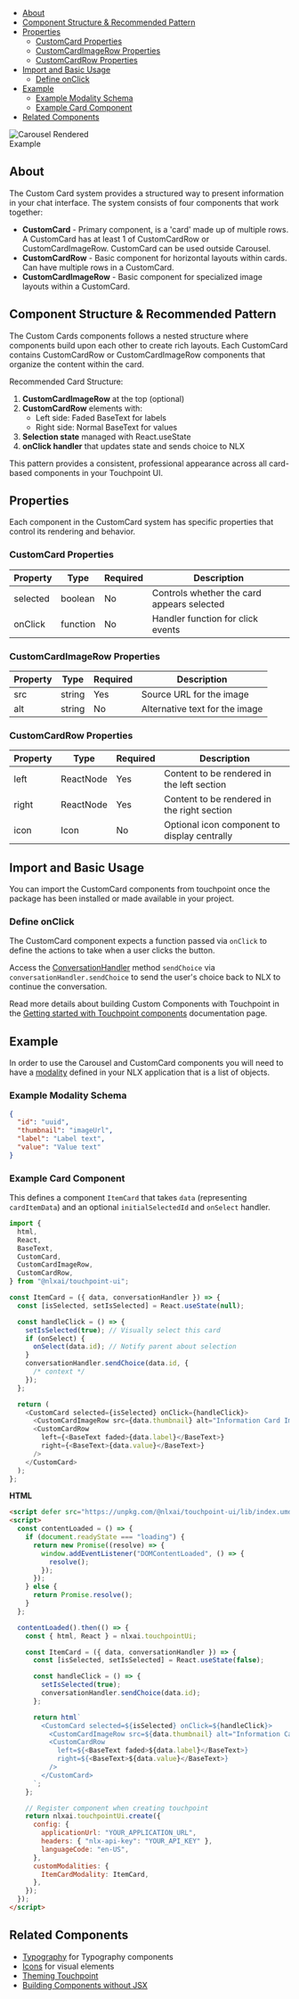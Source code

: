 - [About](#about)
- [Component Structure \& Recommended Pattern](#component-structure--recommended-pattern)
- [Properties](#properties)
  - [CustomCard Properties](#customcard-properties)
  - [CustomCardImageRow Properties](#customcardimagerow-properties)
  - [CustomCardRow Properties](#customcardrow-properties)
- [Import and Basic Usage](#import-and-basic-usage)
  - [Define onClick](#define-onclick)
- [Example](#example)
  - [Example Modality Schema](#example-modality-schema)
  - [Example Card Component](#example-card-component)
- [Related Components](#related-components)

<img src="/images/Touchpoint-Carousel.png" alt="Carousel Rendered Example" style="max-width: 40%;">

## About

The Custom Card system provides a structured way to present information in your chat interface. The system consists of four components that work together:

- **CustomCard** - Primary component, is a 'card' made up of multiple rows. A CustomCard has at least 1 of CustomCardRow or CustomCardImageRow. CustomCard can be used outside Carousel.
- **CustomCardRow** - Basic component for horizontal layouts within cards. Can have multiple rows in a CustomCard.
- **CustomCardImageRow** - Basic component for specialized image layouts within a CustomCard.

## Component Structure & Recommended Pattern

The Custom Cards components follows a nested structure where components build upon each other to create rich layouts. Each CustomCard contains CustomCardRow or CustomCardImageRow components that organize the content within the card.

Recommended Card Structure:

1. **CustomCardImageRow** at the top (optional)
2. **CustomCardRow** elements with:
   - Left side: Faded BaseText for labels
   - Right side: Normal BaseText for values
3. **Selection state** managed with React.useState
4. **onClick handler** that updates state and sends choice to NLX

This pattern provides a consistent, professional appearance across all card-based components in your Touchpoint UI.

## Properties

Each component in the CustomCard system has specific properties that control its rendering and behavior.

### CustomCard Properties

| Property | Type     | Required | Description                                |
| -------- | -------- | -------- | ------------------------------------------ |
| selected | boolean  | No       | Controls whether the card appears selected |
| onClick  | function | No       | Handler function for click events          |

### CustomCardImageRow Properties

| Property | Type   | Required | Description                    |
| -------- | ------ | -------- | ------------------------------ |
| src      | string | Yes      | Source URL for the image       |
| alt      | string | No       | Alternative text for the image |

### CustomCardRow Properties

| Property | Type      | Required | Description                                  |
| -------- | --------- | -------- | -------------------------------------------- |
| left     | ReactNode | Yes      | Content to be rendered in the left section   |
| right    | ReactNode | Yes      | Content to be rendered in the right section  |
| icon     | Icon      | No       | Optional icon component to display centrally |

## Import and Basic Usage

You can import the CustomCard components from touchpoint once the package has been installed or made available in your project.

### Define onClick

The CustomCard component expects a function passed via `onClick` to define the actions to take when a user clicks the button.

Access the [ConversationHandler](/headless-api-reference#interface-conversationhandler) method `sendChoice` via `conversationHandler.sendChoice` to send the user's choice back to NLX to continue the conversation.

Read more details about building Custom Components with Touchpoint in the [Getting started with Touchpoint components](/guide-building-custom-components) documentation page.

## Example

In order to use the Carousel and CustomCard components you will need to have a [modality](https://docs.studio.nlx.ai/1-build/resources/modalities) defined in your NLX application that is a list of objects.

### Example Modality Schema

```json
{
  "id": "uuid",
  "thumbnail": "imageUrl",
  "label": "Label text",
  "value": "Value text"
}
```

### Example Card Component

This defines a component `ItemCard` that takes `data` (representing `cardItemData`) and an optional `initialSelectedId` and `onSelect` handler.

```javascript
import {
  html,
  React,
  BaseText,
  CustomCard,
  CustomCardImageRow,
  CustomCardRow,
} from "@nlxai/touchpoint-ui";

const ItemCard = ({ data, conversationHandler }) => {
  const [isSelected, setIsSelected] = React.useState(null);

  const handleClick = () => {
    setIsSelected(true); // Visually select this card
    if (onSelect) {
      onSelect(data.id); // Notify parent about selection
    }
    conversationHandler.sendChoice(data.id, {
      /* context */
    });
  };

  return (
    <CustomCard selected={isSelected} onClick={handleClick}>
      <CustomCardImageRow src={data.thumbnail} alt="Information Card Image" />
      <CustomCardRow
        left={<BaseText faded>{data.label}</BaseText>}
        right={<BaseText>{data.value}</BaseText>}
      />
    </CustomCard>
  );
};
```

**HTML**

```html
<script defer src="https://unpkg.com/@nlxai/touchpoint-ui/lib/index.umd.js"></script>
<script>
  const contentLoaded = () => {
    if (document.readyState === "loading") {
      return new Promise((resolve) => {
        window.addEventListener("DOMContentLoaded", () => {
          resolve();
        });
      });
    } else {
      return Promise.resolve();
    }
  };

  contentLoaded().then(() => {
    const { html, React } = nlxai.touchpointUi;

    const ItemCard = ({ data, conversationHandler }) => {
      const [isSelected, setIsSelected] = React.useState(false);

      const handleClick = () => {
        setIsSelected(true);
        conversationHandler.sendChoice(data.id);
      };

      return html`
        <CustomCard selected=${isSelected} onClick=${handleClick}>
          <CustomCardImageRow src=${data.thumbnail} alt="Information Card Image" />
          <CustomCardRow
            left=${<BaseText faded>${data.label}</BaseText>}
            right=${<BaseText>${data.value}</BaseText>}
          />
        </CustomCard>
      `;
    };

    // Register component when creating touchpoint
    return nlxai.touchpointUi.create({
      config: {
        applicationUrl: "YOUR_APPLICATION_URL",
        headers: { "nlx-api-key": "YOUR_API_KEY" },
        languageCode: "en-US",
      },
      customModalities: {
        ItemCardModality: ItemCard,
      },
    });
  });
</script>
```

## Related Components

- [Typography](/touchpoint-Typography) for Typography components
- [Icons](/touchpoint-Icons) for visual elements
- [Theming Touchpoint](/touchpoint-ui-theming)
- [Building Components without JSX](/guide-html-components)
